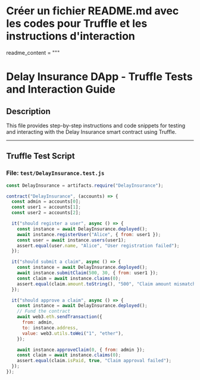 # Créer un fichier README.md avec les codes pour Truffle et les instructions d'interaction
readme_content = """
# Delay Insurance DApp - Truffle Tests and Interaction Guide

## Description
This file provides step-by-step instructions and code snippets for testing and interacting with the Delay Insurance smart contract using Truffle.

---

## Truffle Test Script

### File: `test/DelayInsurance.test.js`
```javascript
const DelayInsurance = artifacts.require("DelayInsurance");

contract("DelayInsurance", (accounts) => {
  const admin = accounts[0];
  const user1 = accounts[1];
  const user2 = accounts[2];

  it("should register a user", async () => {
    const instance = await DelayInsurance.deployed();
    await instance.registerUser("Alice", { from: user1 });
    const user = await instance.users(user1);
    assert.equal(user.name, "Alice", "User registration failed");
  });

  it("should submit a claim", async () => {
    const instance = await DelayInsurance.deployed();
    await instance.submitClaim(500, 30, { from: user1 });
    const claim = await instance.claims(0);
    assert.equal(claim.amount.toString(), "500", "Claim amount mismatch");
  });

  it("should approve a claim", async () => {
    const instance = await DelayInsurance.deployed();
    // Fund the contract
    await web3.eth.sendTransaction({
      from: admin,
      to: instance.address,
      value: web3.utils.toWei("1", "ether"),
    });

    await instance.approveClaim(0, { from: admin });
    const claim = await instance.claims(0);
    assert.equal(claim.isPaid, true, "Claim approval failed");
  });
});

